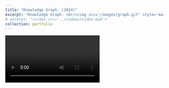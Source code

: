 ```yaml
---
title: "Knowledge Graph. (2024)"
excerpt: "Knowledge Graph. <br/><img src='/images/graph.gif' style='max-width: 500px;'>"
# excerpt: "<video src='../videos/video.mp4'>"
collection: portfolio
---
```



<video src="/videos/graph.mp4" controls style="max-width: 700px;">
  Your browser does not support the video tag.
</video>


